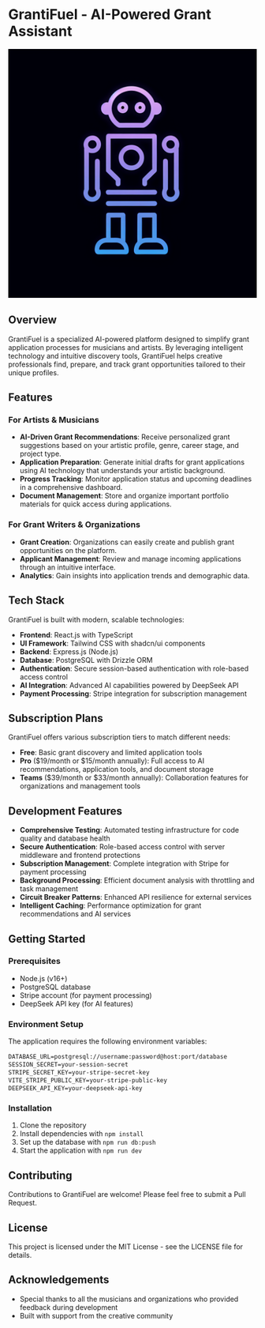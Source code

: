 # GrantiFuel - AI-Powered Grant Assistant

![GrantiFuel Logo](generated-icon.png)

## Overview

GrantiFuel is a specialized AI-powered platform designed to simplify grant application processes for musicians and artists. By leveraging intelligent technology and intuitive discovery tools, GrantiFuel helps creative professionals find, prepare, and track grant opportunities tailored to their unique profiles.

## Features

### For Artists & Musicians

- **AI-Driven Grant Recommendations**: Receive personalized grant suggestions based on your artistic profile, genre, career stage, and project type.
- **Application Preparation**: Generate initial drafts for grant applications using AI technology that understands your artistic background.
- **Progress Tracking**: Monitor application status and upcoming deadlines in a comprehensive dashboard.
- **Document Management**: Store and organize important portfolio materials for quick access during applications.

### For Grant Writers & Organizations

- **Grant Creation**: Organizations can easily create and publish grant opportunities on the platform.
- **Applicant Management**: Review and manage incoming applications through an intuitive interface.
- **Analytics**: Gain insights into application trends and demographic data.

## Tech Stack

GrantiFuel is built with modern, scalable technologies:

- **Frontend**: React.js with TypeScript
- **UI Framework**: Tailwind CSS with shadcn/ui components
- **Backend**: Express.js (Node.js)
- **Database**: PostgreSQL with Drizzle ORM
- **Authentication**: Secure session-based authentication with role-based access control
- **AI Integration**: Advanced AI capabilities powered by DeepSeek API
- **Payment Processing**: Stripe integration for subscription management

## Subscription Plans

GrantiFuel offers various subscription tiers to match different needs:

- **Free**: Basic grant discovery and limited application tools
- **Pro** ($19/month or $15/month annually): Full access to AI recommendations, application tools, and document storage
- **Teams** ($39/month or $33/month annually): Collaboration features for organizations and management tools

## Development Features

- **Comprehensive Testing**: Automated testing infrastructure for code quality and database health
- **Secure Authentication**: Role-based access control with server middleware and frontend protections
- **Subscription Management**: Complete integration with Stripe for payment processing
- **Background Processing**: Efficient document analysis with throttling and task management
- **Circuit Breaker Patterns**: Enhanced API resilience for external services
- **Intelligent Caching**: Performance optimization for grant recommendations and AI services

## Getting Started

### Prerequisites

- Node.js (v16+)
- PostgreSQL database
- Stripe account (for payment processing)
- DeepSeek API key (for AI features)

### Environment Setup

The application requires the following environment variables:

```
DATABASE_URL=postgresql://username:password@host:port/database
SESSION_SECRET=your-session-secret
STRIPE_SECRET_KEY=your-stripe-secret-key
VITE_STRIPE_PUBLIC_KEY=your-stripe-public-key
DEEPSEEK_API_KEY=your-deepseek-api-key
```

### Installation

1. Clone the repository
2. Install dependencies with `npm install`
3. Set up the database with `npm run db:push`
4. Start the application with `npm run dev`

## Contributing

Contributions to GrantiFuel are welcome! Please feel free to submit a Pull Request.

## License

This project is licensed under the MIT License - see the LICENSE file for details.

## Acknowledgements

- Special thanks to all the musicians and organizations who provided feedback during development
- Built with support from the creative community